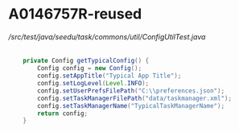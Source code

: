 # A0146757R-reused
###### /src/test/java/seedu/task/commons/util/ConfigUtilTest.java
``` java
    private Config getTypicalConfig() {
        Config config = new Config();
        config.setAppTitle("Typical App Title");
        config.setLogLevel(Level.INFO);
        config.setUserPrefsFilePath("C:\\preferences.json");
        config.setTaskManagerFilePath("data/taskmanager.xml");
        config.setTaskManagerName("TypicalTaskManagerName");
        return config;
    }

```
